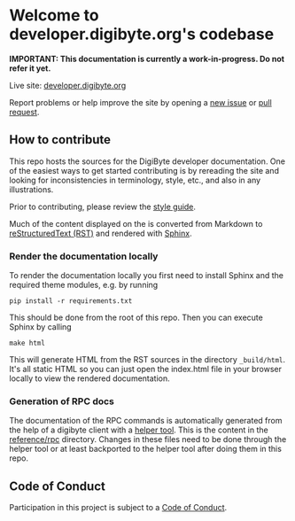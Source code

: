 # Welcome to developer.digibyte.org's codebase

**IMPORTANT: This documentation is currently a work-in-progress. Do not refer it yet.**

Live site: [developer.digibyte.org](https://developer.digibyte.org)

Report problems or help improve the site by opening a [new
issue](https://github.com/saltedlolly/developer.digibyte.org/issues) or [pull
request](https://github.com/saltedlolly/developer.digibyte.org/compare).

## How to contribute

This repo hosts the sources for the DigiByte developer documentation. One of the
easiest ways to get started contributing is by rereading the site and looking for
inconsistencies in terminology, style, etc., and also in any illustrations.

Prior to contributing, please review the [style
guide](https://github.com/saltedlolly/developer.digibyte.org/tree/master/docs/style-guide.md).

Much of the content displayed on the is converted from Markdown to
[reStructuredText (RST)](http://docutils.sourceforge.net/rst.html) and rendered
with [Sphinx](http://www.sphinx-doc.org).

### Render the documentation locally

To render the documentation locally you first need to install Sphinx and the
required theme modules, e.g. by running

    pip install -r requirements.txt

This should be done from the root of this repo. Then you can execute Sphinx by calling

    make html

This will generate HTML from the RST sources in the directory `_build/html`.
It's all static HTML so you can just open the index.html file in your browser
locally to view the rendered documentation.

### Generation of RPC docs

The documentation of the RPC commands is automatically generated from the help
of a digibyte client with a [helper
tool](https://github.com/saltedlolly/developer.digibyte.org/tree/master/helpers/rpc).
This is the content in the [reference/rpc](reference/rpc) directory. Changes in
these files need to be done through the helper tool or at least backported to
the helper tool after doing them in this repo.

## Code of Conduct

Participation in this project is subject to a [Code of
Conduct](https://github.com/saltedlolly/developer.digibyte.org/blob/master/CODE_OF_CONDUCT.md).
